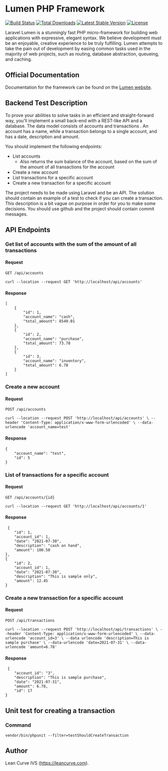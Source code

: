 # Lumen PHP Framework

[![Build Status](https://travis-ci.org/laravel/lumen-framework.svg)](https://travis-ci.org/laravel/lumen-framework)
[![Total Downloads](https://img.shields.io/packagist/dt/laravel/framework)](https://packagist.org/packages/laravel/lumen-framework)
[![Latest Stable Version](https://img.shields.io/packagist/v/laravel/framework)](https://packagist.org/packages/laravel/lumen-framework)
[![License](https://img.shields.io/packagist/l/laravel/framework)](https://packagist.org/packages/laravel/lumen-framework)

Laravel Lumen is a stunningly fast PHP micro-framework for building web applications with expressive, elegant syntax. We believe development must be an enjoyable, creative experience to be truly fulfilling. Lumen attempts to take the pain out of development by easing common tasks used in the majority of web projects, such as routing, database abstraction, queueing, and caching.

## Official Documentation

Documentation for the framework can be found on the [Lumen website](https://lumen.laravel.com/docs).

## Backend Test Description

To prove your abilities to solve tasks in an efficient and straight-forward way,
you'll implement a small back-end with a REST-like API and a database.
The data model consists of accounts and transactions . An account has a name,
while a transaction belongs to a single account, and has a date, description and
amount.

You should implement the following endpoints:
* List accounts
  - Also returns the sum balance of the account, based on the sum of the amount of all transactions for the account
* Create a new account
* List transactions for a specific account
* Create a new transaction for a specific account

The project needs to be made using Laravel and be an API.
The solution should contain an example of a test to check if you can create a
transaction.
This description is a bit vague on purpose in order for you to make some
decisions.
You should use github and the project should contain commit messages.

## API Endpoints

### Get list of accounts with the sum of the amount of all transactions

#### Request

`GET /api/accounts`

    curl --location --request GET 'http://localhost/api/accounts'

#### Response

    [
        {
            "id": 1,
            "account_name": "cash",
            "total_amount": 8549.01
        },
        {
            "id": 2,
            "account_name": "purchase",
            "total_amount": 73.78
        },
        {
            "id": 3,
            "account_name": "inventory",
            "total_amount": 6.78
        }
    ]
    
### Create a new account

#### Request

`POST /api/accounts`

    curl --location --request POST 'http://localhost/api/accounts' \ --header 'Content-Type: application/x-www-form-urlencoded' \ --data-urlencode 'account_name=test'

#### Response

    {
        "account_name": "test",
        "id": 5
    }

### List of transactions for a specific account

#### Request

`GET /api/accounts/{id}`

    curl --location --request GET 'http://localhost/api/accounts/1'

#### Response

    
     {
        "id": 1,
        "account_id": 1,
        "date": "2021-07-30",
        "description": "cash on hand",
        "amount": 100.50
    },
    {
        "id": 2,
        "account_id": 1,
        "date": "2021-07-30",
        "description": "This is sample only",
        "amount": 12.45
    }

### Create a new transaction for a specific account

#### Request

`POST /api/transactions`

    curl --location --request POST 'http://localhost/api/transactions' \ --header 'Content-Type: application/x-www-form-urlencoded' \ --data-urlencode 'account_id=3' \ --data urlencode 'description=This is sample purchase' \ --data-urlencode 'date=2021-07-31' \ --data-urlencode 'amount=6.78'

#### Response

    
     {
        "account_id": "3",
        "description": "This is sample purchase",
        "date": "2021-07-31",
        "amount": 6.78,
        "id": 17
    }
    
## Unit test for creating a transaction

### Command

`vendor/bin/phpunit --filter=testShouldCreateTransaction`

## Author

Lean Curve IVS (https://leancurve.com).
